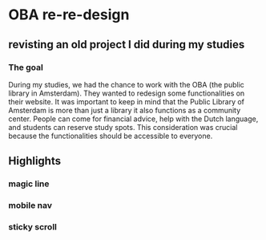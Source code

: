 # OBA re-re-design
## revisting an old project I did during my studies
### The goal
During my studies, we had the chance to work with the OBA (the public library in Amsterdam). They wanted to redesign some functionalities on their website.
It was important to keep in mind that the Public Library of Amsterdam is more than just a library it also functions as a community center. People can come for financial advice, help with the Dutch language, and students can reserve study spots.
This consideration was crucial because the functionalities should be accessible to everyone.


## Highlights

### magic line
### mobile nav
### sticky scroll





